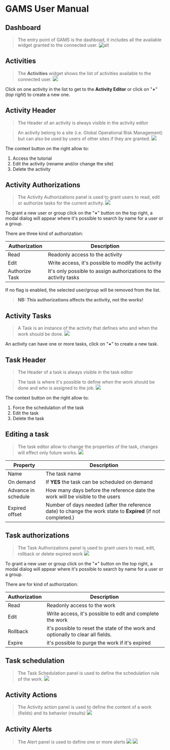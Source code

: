 # GAMS User Manual


## Dashboard

> The entry point of GAMS is the dashboad, it includes all the available widget granted to the connected user.
![alt](./images/dashboard.png)


## Activities
> The __Activities__ widget shows the list of activities available to the connected user.
![](./images/activities.png)

Click on one activity in the list to get to the __Activity Editor__ or click on "__+__" (_top right_) to create a new one.

## Activity Header
> The Header of an activity is always visible in the activity editor

> An activity belong to a site (i.e. Global Operational Risk Management) but can also be used by users of other sites if they are granted.
![](./images/activity-header.png)

The context button on the right allow to:

1. Access the tutorial
2. Edit the activity (rename and/or change the site)
3. Delete the activity

## Activity Authorizations
> The Activity Authorizations panel is used to grant users to read, edit or authorize tasks for the current activity. 
![](./images/activity-auth.png)

To grant a new user or group click on the "__+__" button on the top right, a modal dialog will appear where it's possible to search by name for a user or a group.

There are three kind of authorization:

Authorization | Description
--------------|--------------------------------------------------------------------
Read          | Readonly access to the activity 
Edit          | Write access, it's possible to modify the activity
Authorize Task| It's only possible to assign authorizations to the activity tasks

If no flag is enabled, the selected user/group will be removed from the list.

> __NB: This authorizations affects the activity, not the works!__

## Activity Tasks
> A Task is an instance of the activity that defines who and when the work should be done.
![](./images/activity-tasks.png)

An activity can have one or more tasks, click on "__+__" to create a new task.


## Task Header
> The Header of a task is always visible in the task editor

> The task is where it's possible to define _when_ the work should be done and _who_ is assigned to the job.
![](./images/task-header.png)

The context button on the right allow to:

1. Force the schedulation of the task
2. Edit the task 
3. Delete the task

## Editing a task

> The task editor allow to change the properties of the task, changes will effect only future works.
![](./images/task-editor.png)

Property                   | Description
---------------------------|---------------------------------------
Name                       | The task name 
On demand                  | If __YES__ the task can be scheduled on demand
Advance in schedule        | How many days before the reference date the work will be visible to the users
Expired offset             | Number of days needed (after the reference date) to change the work state to __Expired__  (if not completed.)

## Task authorizations
> The Task Authorizations panel is used to grant users to read, edit, rollback or delete expired work
![](./images/task-auth.png)

To grant a new user or group click on the "__+__" button on the top right, a modal dialog will appear where it's possible to search by name for a user or a group.

There are for kind of authorization:

Authorization | Description
--------------|--------------------------------------------------------------------
Read          | Readonly access to the work 
Edit          | Write access, it's possible to edit and complete the work
Rollback      | it's possible to reset the state of the work and optionally to clear all fields.
Expire        | it's possible to purge the work if it's expired

## Task schedulation
> The Task Schedulation panel is used to define the schedulation rule of the work.
![](./images/task-sched.png)



## Activity Actions
> The Activity action panel is used to define the content of a work (fields) and its behavior (results)
![](./images/activity-actions.png)

## Activity Alerts
> The Alert panel is used to define one or more alerts
![](./images/activity-alerts.png)
![](./images/alert-editor.png)


